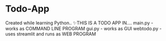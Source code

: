 # Todo-App
Created while learning Python..
✨THIS IS A TODO APP IN....
main.py    - works as COMMAND LINE PROGRAM
gui.py     - works as GUI 
webtodo.py - uses streamlit and runs as WEB PROGRAM 
